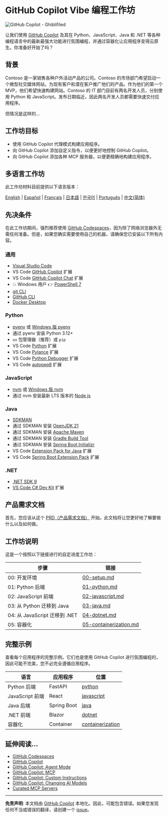 # GitHub Copilot Vibe 编程工作坊

![GitHub Copilot - Ghiblifiled](../../images/ghcp.jpg)

让我们使用 [GitHub Copilot](https://docs.github.com/copilot/about-github-copilot/what-is-github-copilot) 及其在 Python、JavaScript、Java 和 .NET 等各种编程语言中的最新最强大功能进行氛围编程，并通过容器化让应用程序变得云原生。你准备好开始了吗？

## 背景

Contoso 是一家销售各种户外活动产品的公司。Contoso 的市场部门希望启动一个微型社交媒体网站，为现有客户和潜在客户推广他们的产品。作为他们的第一个 MVP，他们希望快速构建网站。Contoso 的 IT 部门目前有两名开发人员，分别使用 Python 和 JavaScript。发布日期临近，因此两名开发人员都需要快速交付应用程序。

但情况是这样的...

## 工作坊目标

- 使用 GitHub Copilot 代理模式构建应用程序。
- 向 GitHub Copilot 添加自定义指令，以便更好地控制 GitHub Copilot。
- 向 GitHub Copilot 添加各种 MCP 服务器，以便更精确地构建应用程序。

## 多语言工作坊

此工作坊材料目前提供以下语言版本：

[English](../../README.md) | [Español](../es-es/) | [Français](../fr-fr/) | [日本語](../ja-jp/) | [한국어](../ko-kr/) | [Português](../pt-br/) | [中文(简体)](./README.md)

## 先决条件

在此工作坊期间，强烈推荐使用 [GitHub Codespaces](https://docs.github.com/en/codespaces/about-codespaces/what-are-codespaces)，因为除了网络浏览器外无需任何准备。但是，如果您确实需要使用自己的机器，请确保您已安装以下所有内容。

### 通用

- [Visual Studio Code](https://code.visualstudio.com/)
- VS Code [GitHub Copilot](https://marketplace.visualstudio.com/items?itemName=GitHub.copilot) 扩展
- VS Code [GitHub Copilot Chat](https://marketplace.visualstudio.com/items?itemName=GitHub.copilot-chat) 扩展
- 💥 Windows 用户 👉 [PowerShell 7](https://learn.microsoft.com/powershell/scripting/install/installing-powershell)
- [git CLI](https://git-scm.com/downloads)
- [GitHub CLI](https://cli.github.com/)
- [Docker Desktop](https://docs.docker.com/get-started/introduction/get-docker-desktop/)

### Python

- [pyenv](https://github.com/pyenv/pyenv) 或 [Windows 版 pyenv](https://github.com/pyenv-win/pyenv-win)
- 通过 pyenv 安装 Python 3.12+
- `uv` 包管理器（推荐）或 `pip`
- VS Code [Python](https://marketplace.visualstudio.com/items/?itemName=ms-python.python) 扩展
- VS Code [Pylance](https://marketplace.visualstudio.com/items/?itemName=ms-python.vscode-pylance) 扩展
- VS Code [Python Debugger](https://marketplace.visualstudio.com/items/?itemName=ms-python.debugpy) 扩展
- VS Code [autopep8](https://marketplace.visualstudio.com/items/?itemName=ms-python.autopep8) 扩展

### JavaScript

- [nvm](https://github.com/nvm-sh/nvm) 或 [Windows 版 nvm](https://github.com/coreybutler/nvm-windows)
- 通过 nvm 安装最新 LTS 版本的 [Node.js](https://nodejs.org/)

### Java

- [SDKMAN](https://sdkman.io/)
- 通过 SDKMAN 安装 [OpenJDK 21](https://learn.microsoft.com/java/openjdk/download)
- 通过 SDKMAN 安装 [Apache Maven](https://maven.apache.org/download.cgi)
- 通过 SDKMAN 安装 [Gradle Build Tool](https://docs.gradle.org/current/userguide/installation.html)
- 通过 SDKMAN 安装 [Spring Boot Initializr](https://docs.spring.io/spring-boot/cli/installation.html)
- VS Code [Extension Pack for Java](https://marketplace.visualstudio.com/items/?itemName=vscjava.vscode-java-pack) 扩展
- VS Code [Spring Boot Extension Pack](https://marketplace.visualstudio.com/items/?itemName=vmware.vscode-boot-dev-pack) 扩展

### .NET

- [.NET SDK 9](https://dotnet.microsoft.com/download/dotnet/9.0)
- [VS Code C# Dev Kit](https://marketplace.visualstudio.com/items/?itemName=ms-dotnettools.csdevkit) 扩展

## 产品需求文档

首先，您应该从这个 [PRD（产品需求文档）](./product-requirements.md) 开始。此文档将让您更好地了解要做什么以及如何做。

## 工作坊说明

这是一个按照以下链接进行的自定进度工作坊：

| 步骤                              | 链接                                                      |
|----------------------------------|----------------------------------------------------------|
| 00: 开发环境                      | [00-setup.md](./docs/00-setup.md)                       |
| 01: Python 后端                  | [01-python.md](./docs/01-python.md)                     |
| 02: JavaScript 前端              | [02-javascript.md](./docs/02-javascript.md)             |
| 03: 从 Python 迁移到 Java        | [03-java.md](./docs/03-java.md)                         |
| 04: 从 JavaScript 迁移到 .NET    | [04-dotnet.md](./docs/04-dotnet.md)                     |
| 05: 容器化                       | [05-containerization.md](./docs/05-containerization.md) |

## 完整示例

查看每个应用程序的完整示例。它们也是使用 GitHub Copilot 进行氛围编程的，因此可能不完美，您不必完全遵循应用程序。

| 语言               | 应用程序     | 位置                                  |
|-------------------|-------------|-------------------------------------|
| Python 后端       | FastAPI     | [python](./complete/python/)        |
| JavaScript 前端   | React       | [javascript](./complete/javascript/) |
| Java 后端         | Spring Boot | [java](./complete/java/)             |
| .NET 前端         | Blazor      | [dotnet](./complete/dotnet/)         |
| 容器化            | Container   | [containerization](./complete/)      |

## 延伸阅读...

- [GitHub Codespaces](https://docs.github.com/en/codespaces/about-codespaces/what-are-codespaces)
- [GitHub Copilot](https://docs.github.com/en/copilot/about-github-copilot/what-is-github-copilot)
- [GitHub Copilot: Agent Mode](https://code.visualstudio.com/blogs/2025/04/07/agentMode)
- [GitHub Copilot: MCP](https://code.visualstudio.com/blogs/2025/05/12/agent-mode-meets-mcp)
- [GitHub Copilot: Custom Instructions](https://code.visualstudio.com/docs/copilot/copilot-customization)
- [GitHub Copilot: Changing AI Models](https://docs.github.com/en/copilot/using-github-copilot/ai-models/changing-the-ai-model-for-copilot-chat?tool=vscode)
- [Curated MCP Servers](https://github.com/modelcontextprotocol/servers)

---

**免责声明**: 本文档由 [GitHub Copilot](https://docs.github.com/copilot/about-github-copilot/what-is-github-copilot) 本地化。因此，可能包含错误。如果您发现任何不当或错误的翻译，请创建一个 [issue](https://github.com/microsoft/github-copilot-vibe-coding-workshop/issues/new)。
